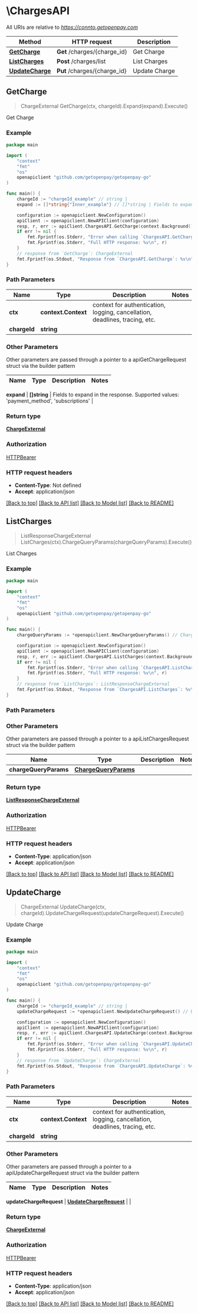 # \ChargesAPI

All URIs are relative to *https://connto.getopenpay.com*

Method | HTTP request | Description
------------- | ------------- | -------------
[**GetCharge**](ChargesAPI.md#GetCharge) | **Get** /charges/{charge_id} | Get Charge
[**ListCharges**](ChargesAPI.md#ListCharges) | **Post** /charges/list | List Charges
[**UpdateCharge**](ChargesAPI.md#UpdateCharge) | **Put** /charges/{charge_id} | Update Charge



## GetCharge

> ChargeExternal GetCharge(ctx, chargeId).Expand(expand).Execute()

Get Charge

### Example

```go
package main

import (
	"context"
	"fmt"
	"os"
	openapiclient "github.com/getopenpay/getopenpay-go"
)

func main() {
	chargeId := "chargeId_example" // string | 
	expand := []*string{"Inner_example"} // []*string | Fields to expand in the response. Supported values: 'payment_method', 'subscriptions' (optional)

	configuration := openapiclient.NewConfiguration()
	apiClient := openapiclient.NewAPIClient(configuration)
	resp, r, err := apiClient.ChargesAPI.GetCharge(context.Background(), chargeId).Expand(expand).Execute()
	if err != nil {
		fmt.Fprintf(os.Stderr, "Error when calling `ChargesAPI.GetCharge``: %v\n", err)
		fmt.Fprintf(os.Stderr, "Full HTTP response: %v\n", r)
	}
	// response from `GetCharge`: ChargeExternal
	fmt.Fprintf(os.Stdout, "Response from `ChargesAPI.GetCharge`: %v\n", resp)
}
```

### Path Parameters


Name | Type | Description  | Notes
------------- | ------------- | ------------- | -------------
**ctx** | **context.Context** | context for authentication, logging, cancellation, deadlines, tracing, etc.
**chargeId** | **string** |  | 

### Other Parameters

Other parameters are passed through a pointer to a apiGetChargeRequest struct via the builder pattern


Name | Type | Description  | Notes
------------- | ------------- | ------------- | -------------

 **expand** | **[]string** | Fields to expand in the response. Supported values: &#39;payment_method&#39;, &#39;subscriptions&#39; | 

### Return type

[**ChargeExternal**](ChargeExternal.md)

### Authorization

[HTTPBearer](../README.md#HTTPBearer)

### HTTP request headers

- **Content-Type**: Not defined
- **Accept**: application/json

[[Back to top]](#) [[Back to API list]](../README.md#documentation-for-api-endpoints)
[[Back to Model list]](../README.md#documentation-for-models)
[[Back to README]](../README.md)


## ListCharges

> ListResponseChargeExternal ListCharges(ctx).ChargeQueryParams(chargeQueryParams).Execute()

List Charges

### Example

```go
package main

import (
	"context"
	"fmt"
	"os"
	openapiclient "github.com/getopenpay/getopenpay-go"
)

func main() {
	chargeQueryParams := *openapiclient.NewChargeQueryParams() // ChargeQueryParams | 

	configuration := openapiclient.NewConfiguration()
	apiClient := openapiclient.NewAPIClient(configuration)
	resp, r, err := apiClient.ChargesAPI.ListCharges(context.Background()).ChargeQueryParams(chargeQueryParams).Execute()
	if err != nil {
		fmt.Fprintf(os.Stderr, "Error when calling `ChargesAPI.ListCharges``: %v\n", err)
		fmt.Fprintf(os.Stderr, "Full HTTP response: %v\n", r)
	}
	// response from `ListCharges`: ListResponseChargeExternal
	fmt.Fprintf(os.Stdout, "Response from `ChargesAPI.ListCharges`: %v\n", resp)
}
```

### Path Parameters



### Other Parameters

Other parameters are passed through a pointer to a apiListChargesRequest struct via the builder pattern


Name | Type | Description  | Notes
------------- | ------------- | ------------- | -------------
 **chargeQueryParams** | [**ChargeQueryParams**](ChargeQueryParams.md) |  | 

### Return type

[**ListResponseChargeExternal**](ListResponseChargeExternal.md)

### Authorization

[HTTPBearer](../README.md#HTTPBearer)

### HTTP request headers

- **Content-Type**: application/json
- **Accept**: application/json

[[Back to top]](#) [[Back to API list]](../README.md#documentation-for-api-endpoints)
[[Back to Model list]](../README.md#documentation-for-models)
[[Back to README]](../README.md)


## UpdateCharge

> ChargeExternal UpdateCharge(ctx, chargeId).UpdateChargeRequest(updateChargeRequest).Execute()

Update Charge

### Example

```go
package main

import (
	"context"
	"fmt"
	"os"
	openapiclient "github.com/getopenpay/getopenpay-go"
)

func main() {
	chargeId := "chargeId_example" // string | 
	updateChargeRequest := *openapiclient.NewUpdateChargeRequest() // UpdateChargeRequest | 

	configuration := openapiclient.NewConfiguration()
	apiClient := openapiclient.NewAPIClient(configuration)
	resp, r, err := apiClient.ChargesAPI.UpdateCharge(context.Background(), chargeId).UpdateChargeRequest(updateChargeRequest).Execute()
	if err != nil {
		fmt.Fprintf(os.Stderr, "Error when calling `ChargesAPI.UpdateCharge``: %v\n", err)
		fmt.Fprintf(os.Stderr, "Full HTTP response: %v\n", r)
	}
	// response from `UpdateCharge`: ChargeExternal
	fmt.Fprintf(os.Stdout, "Response from `ChargesAPI.UpdateCharge`: %v\n", resp)
}
```

### Path Parameters


Name | Type | Description  | Notes
------------- | ------------- | ------------- | -------------
**ctx** | **context.Context** | context for authentication, logging, cancellation, deadlines, tracing, etc.
**chargeId** | **string** |  | 

### Other Parameters

Other parameters are passed through a pointer to a apiUpdateChargeRequest struct via the builder pattern


Name | Type | Description  | Notes
------------- | ------------- | ------------- | -------------

 **updateChargeRequest** | [**UpdateChargeRequest**](UpdateChargeRequest.md) |  | 

### Return type

[**ChargeExternal**](ChargeExternal.md)

### Authorization

[HTTPBearer](../README.md#HTTPBearer)

### HTTP request headers

- **Content-Type**: application/json
- **Accept**: application/json

[[Back to top]](#) [[Back to API list]](../README.md#documentation-for-api-endpoints)
[[Back to Model list]](../README.md#documentation-for-models)
[[Back to README]](../README.md)

